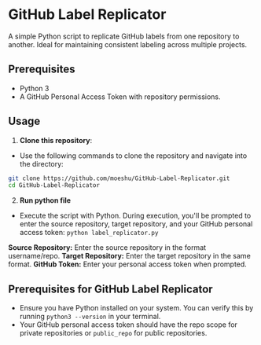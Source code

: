 # GitHub Label Replicator

A simple Python script to replicate GitHub labels from one repository to another. Ideal for maintaining consistent labeling across multiple projects.

## Prerequisites

- Python 3
- A GitHub Personal Access Token with repository permissions.

## Usage

1. **Clone this repository**:
  - Use the following commands to clone the repository and navigate into the directory:

  ```bash
  git clone https://github.com/moeshu/GitHub-Label-Replicator.git
  cd GitHub-Label-Replicator
  ```

2. **Run python file**
  - Execute the script with Python. During execution, you'll be prompted to enter the source repository, target repository, and your GitHub personal access token:
  ```python label_replicator.py```

**Source Repository:** Enter the source repository in the format username/repo.
**Target Repository:** Enter the target repository in the same format.
**GitHub Token:** Enter your personal access token when prompted.

## Prerequisites for GitHub Label Replicator

- Ensure you have Python installed on your system. You can verify this by running `python3 --version` in your terminal.
- Your GitHub personal access token should have the repo scope for private repositories or `public_repo` for public repositories.
